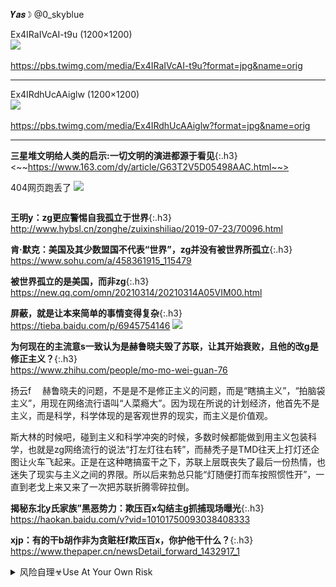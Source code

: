 `　`　
```note
```
𝒀𝒂𝒔☽
@0_skyblue

Ex4IRaIVcAI-t9u (1200×1200)<br>
<img src="https://slack-imgs.com/?url=https://pbs.twimg.com/media/Ex4IRaIVcAI-t9u?format=jpg&name=orig"><br>
<a href="https://pbs.twimg.com/media/Ex4IRaIVcAI-t9u?format=jpg&name=orig">
<br>https://pbs.twimg.com/media/Ex4IRaIVcAI-t9u?format=jpg&name=orig</a><hr/>

Ex4IRdhUcAAiglw (1200×1200)<br>
<img src="https://slack-imgs.com/?url=https://pbs.twimg.com/media/Ex4IRdhUcAAiglw?format=jpg&name=orig"><br>
<a href="https://pbs.twimg.com/media/Ex4IRdhUcAAiglw?format=jpg&name=orig">
<br>https://pbs.twimg.com/media/Ex4IRdhUcAAiglw?format=jpg&name=orig</a><hr/>

**三星堆文明给人类的启示:一切文明的演进都源于看见**{:.h3}<br>
<~~https://www.163.com/dy/article/G63T2V5D05498AAC.html~~>

404网页跑丢了
![](http://static.ws.126.net/f2e/products/2018_404/images/404.gif)

```tip
```
**王明y：zg更应警惕自我孤立于世界**{:.h3}<br>
<http://www.hybsl.cn/zonghe/zuixinshiliao/2019-07-23/70096.html>

**肯·默克：美国及其少数盟国不代表“世界”，zg并没有被世界所孤立**{:.h3}<br>
<https://www.sohu.com/a/458361915_115479>

**被世界孤立的是美国，而非zg**{:.h3}<br>
<https://new.qq.com/omn/20210314/20210314A05VIM00.html>

**屏蔽，就是让本来简单的事情变得复杂**{:.h3}<br>
<https://tieba.baidu.com/p/6945754146>
![](http://tiebapic.baidu.com/forum/pic/item/7de14ed4ad6eddc49fd0aaa02edbb6fd52663348.jpg)

**为何现在的主流意s一致认为是赫鲁晓夫毁了苏联，让其开始衰败，且他的改g是修正主义？**{:.h3}<br>
<https://www.zhihu.com/people/mo-mo-wei-guan-76>

扬云f
 　赫鲁晓夫的问题，不是是不是修正主义的问题，而是“瞎搞主义”，“拍脑袋主义”，用现在网络流行语叫“人菜瘾大”。因为现在所说的计划经济，他首先不是主义，而是科学，科学体现的是客观世界的现实，而主义是价值观。

斯大林的时候吧，碰到主义和科学冲突的时候，多数时候都能做到用主义包装科学，也就是zg网络流行的说法“打左灯往右转”，而赫秃子是TMD往天上打灯还企图让火车飞起来。正是在这种瞎搞蛮干之下，苏联上层既丧失了最后一份热情，也迷失了现实与主义之间的界限。所以后来勃总只能“灯随便打而车按照惯性开”，一直到老戈上来又来了一次把苏联折腾零碎拉倒。

**揭秘东北y氏家族”黑恶势力：欺压百x勾结主g抓捕现场曝光**{:.h3}<br>
<https://haokan.baidu.com/v?vid=10101750093038408333>

**xjp：有的干b胡作非为贪赃枉f欺压百x，你护他干什么？**{:.h3}<br>
<https://www.thepaper.cn/newsDetail_forward_1432917_1>

<details>
	<summary>风险自理☣Use At Your Own Risk</summary>

<br>
hc莹批加拿大贼喊捉贼：是典型的“此地无银三百两
<br>
https://baijiahao.baidu.com/s?id=1692086812537138214
<br>

<br>
x冠病d极不可能”通过实验s传人！
<br>
https://baijiahao.baidu.com/s?id=1695799282652551974
<br>

<br>
zg疫苗效力经得起检验
<br>
https://baijiahao.baidu.com/s?id=1697120432886851684
<br>

</details>
